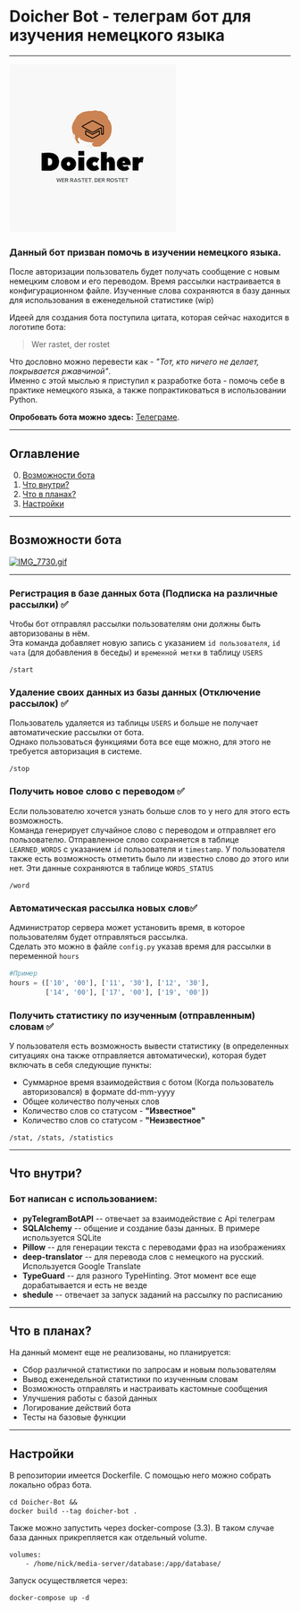 # Doicher Bot - телеграм бот для изучения немецкого языка
____


![logo](images/logo.png)

### Данный бот призван помочь в изучении немецкого языка.    
После авторизации пользователь будет получать сообщение с новым немецким словом и его переводом. Время рассылки настраивается в конфигурационном файле.
Изученные слова сохраняются в базу данных для использования в еженедельной статистике (wip)

Идеей для создания бота поступила цитата, которая сейчас находится в логотипе бота:
> Wer rastet, der rostet

Что дословно можно перевести как - *"Тот, кто ничего не делает, покрывается ржавчиной"*.    
Именно с этой мыслью я приступил к разработке бота - помочь себе в практике немецкого языка, а также попрактиковаться в использовании Python.

**Опробовать бота можно здесь:** [Телеграме](http://t.me/doicher_bot).
____

## Оглавление

0. [Возможности бота](#Возможности-бота)
1. [Что внутри?](#Что-внутри?)
2. [Что в планах?](#Что-в-планах?)
3. [Настройки](#Настройки)

____

## Возможности бота

[![IMG_7730.gif](https://s4.gifyu.com/images/IMG_7730.gif)](https://gifyu.com/image/STmHi)

____

### Регистрация в базе данных бота (Подписка на различные рассылки) ✅    
Чтобы бот отправлял рассылки пользователям они должны быть авторизованы в нём.    
Эта команда добавляет новую запись с указанием ```id пользователя```, ```id чата``` (для добавления в беседы) и ```временной метки``` в таблицу ```USERS```
```
/start
```

### Удаление своих данных из базы данных (Отключение рассылок) ✅
Пользователь удаляется из таблицы ```USERS``` и больше не получает автоматические рассылки от бота.    
Однако пользоваться функциями бота все еще можно, для этого не требуется авторизация в системе.
```
/stop
```

### Получить новое слово с переводом ✅
Если пользователю хочется узнать больше слов то у него для этого есть возможность.    
Команда генерирует случайное слово с переводом и отправляет его пользователю. Отправленное слово сохраняется в таблице ```LEARNED_WORDS``` с указанием ```id``` пользователя и ```timestamp```.
У пользователя также есть возможность отметить было ли известно слово до этого или нет. Эти данные сохраняются в таблице ```WORDS_STATUS```
```
/word
```

### Автоматическая рассылка новых слов✅
Администратор сервера может установить время, в которое пользователям будет отправляться рассылка.    
Сделать это можно в файле ```config.py``` указав время для рассылки в переменной ```hours```
```python
#Пример
hours = (['10', '00'], ['11', '30'], ['12', '30'],
         ['14', '00'], ['17', '00'], ['19', '00'])
```

### Получить статистику по изученным (отправленным) словам ✅
У пользователя есть возможность вывести статистику (в определенных ситуациях она также отправляется автоматически), которая будет включать в себя следующие пункты:
* Суммарное время взаимодействия с ботом (Когда пользователь авторизовался) в формате dd-mm-yyyy
* Общее количество полученых слов
* Количество слов со статусом - **"Известное"**
* Количество слов со статусом - **"Неизвестное"**
```
/stat, /stats, /statistics
```
____

## Что внутри?

### Бот написан с использованием:

* **pyTelegramBotAPI** -- отвечает за взаимодействие с Api телеграм
* **SQLAlchemy** -- общение и создание базы данных. В примере используется SQLite
* **Pillow** -- для генерации текста с переводами фраз на изображениях
* **deep-translator** -- для перевода слов с немецкого на русский. Используется Google Translate
* **TypeGuard** -- для разного TypeHinting. Этот момент все еще дорабатывается и есть не везде
* **shedule** -- отвечает за запуск заданий на рассылку по расписанию

____

## Что в планах?

На данный момент еще не реализованы, но планируется:

* Сбор различной статистики по запросам и новым пользователям
* Вывод еженедельной статистики по изученным словам
* Возможность отправлять и настраивать кастомные сообщения
* Улучшения работы с базой данных
* Логирование действий бота
* Тесты на базовые функции

____

## Настройки

В репозитории имеется Dockerfile. С помощью него можно собрать локально образ бота.
```
cd Doicher-Bot &&
docker build --tag doicher-bot .
```

Также можно запустить через docker-compose (3.3). В таком случае база данных прикрепляется как отдельный volume.
```
volumes:
    - /home/nick/media-server/database:/app/database/
```

Запуск осуществляется через:
```
docker-compose up -d
```
